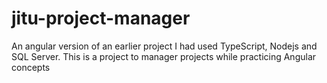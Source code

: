 # jitu-project-manager
An angular version of an earlier project I had used TypeScript, Nodejs  and SQL Server. This is a project to manager projects while practicing Angular concepts
